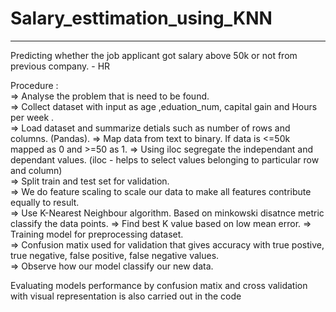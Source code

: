 # Salary_esttimation_using_KNN
_________________________________

Predicting whether the job applicant got salary above 50k or not from previous company. - HR

Procedure :                                                                                                                    
        => Analyse the problem that is need to be found.                                                                         
        => Collect dataset with input as age ,eduation_num, capital gain and Hours per week .                                               
        => Load dataset and summarize detials such as number of rows and columns. (Pandas).
        => Map data from text to binary. If data is <=50k mapped as 0 and >=50 as 1.
        => Using iloc segregate the independant and dependant values. (iloc - helps to select values belonging to particular row and column)         
        => Split train and test set for validation.                                                                                               
        => We do feature scaling to scale our data to make all features contribute equally to result.                                          
        => Use K-Nearest Neighbour algorithm. Based on minkowski disatnce metric classify the data points.
        => Find best K value based on low mean error.
        => Training model for preprocessing dataset.                                                                            
        => Confusion matix used for validation that gives accuracy with true postive, true negative, false positive, false negative values.                
        => Observe how our model classify our new data.     

Evaluating models performance by confusion matix and cross validation with visual representation is also carried out in the code 

